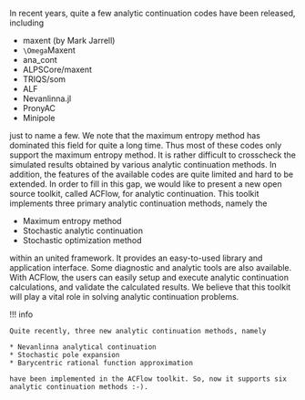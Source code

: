 In recent years, quite a few analytic continuation codes have been released, including

* maxent (by Mark Jarrell)
* ``\Omega``Maxent
* ana\_cont
* ALPSCore/maxent
* TRIQS/som
* ALF
* Nevanlinna.jl
* PronyAC
* Minipole

just to name a few. We note that the maximum entropy method has dominated this field for quite a long time. Thus most of these codes only support the maximum entropy method. It is rather difficult to crosscheck the simulated results obtained by various analytic continuation methods. In addition, the features of the available codes are quite limited and hard to be extended. In order to fill in this gap, we would like to present a new open source toolkit, called ACFlow, for analytic continuation. This toolkit implements three primary analytic continuation methods, namely the

* Maximum entropy method
* Stochastic analytic continuation
* Stochastic optimization method

within an united framework. It provides an easy-to-used library and application interface. Some diagnostic and analytic tools are also available. With ACFlow, the users can easily setup and execute analytic continuation calculations, and validate the calculated results. We believe that this toolkit will play a vital role in solving analytic continuation problems.

!!! info

    Quite recently, three new analytic continuation methods, namely

    * Nevanlinna analytical continuation
    * Stochastic pole expansion
    * Barycentric rational function approximation

    have been implemented in the ACFlow toolkit. So, now it supports six analytic continuation methods :-).
